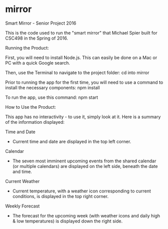 # mirror
Smart Mirror - Senior Project 2016

This is the code used to run the "smart mirror" that Michael Spier built for CSC498 in the Spring of 2016.



Running the Product:

First, you will need to install Node.js. This can easily be done on a Mac or PC with a quick Google search.

Then, use the Terminal to navigate to the project folder: cd into mirror

Prior to running the app for the first time, you will need to use a command to install the necessary components: npm install

To run the app, use this command: npm start



How to Use the Product:

This app has no interactivity - to use it, simply look at it. Here is a summary of the information displayed:

Time and Date
-	Current time and date are displayed in the top left corner.

Calendar
-	The seven most imminent upcoming events from the shared calendar (or multiple calendars) are displayed on the left side, beneath the date and time.

Current Weather
-	Current temperature, with a weather icon corresponding to current conditions, is displayed in the top right corner.

Weekly Forecast
-	The forecast for the upcoming week (with weather icons and daily high & low temperatures) is displayed down the right side.
